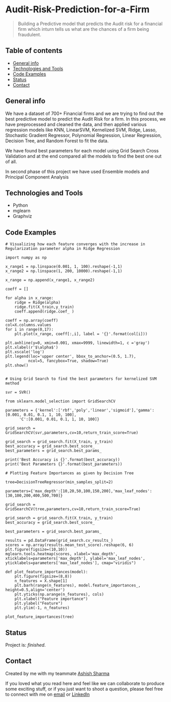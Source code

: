# Audit-Risk-Prediction-for-a-Firm
> Building a Predictive model that predicts the Audit risk for a financial firm which inturn tells us what are the chances of a firm being fraudulent.

## Table of contents
* [General info](#general-info)
* [Technologies and Tools](#technologies-and-tools)
* [Code Examples](#code-examples)
* [Status](#status)
* [Contact](#contact)

## General info
We have a dataset of 700+ Financial firms and we are trying to find out the best predictive model to predict the Audit Risk for a firm.
In this process, we have preprocessed and cleaned the data, and then applied various regression models like KNN, LinearSVM, Kernelized SVM, Ridge, Lasso, Stochastic Gradient Regressor, Polynomial Regression, Linear Regression, Decision Tree, and Random Forest to fit the data.

We have found best parameters for each model using Grid Search Cross Validation and at the end compared all the models to find the best one out of all.

In second phase of this project we have used Ensemble models and Principal Component Analysis

## Technologies and Tools
* Python 
* mglearn
* Graphviz

## Code Examples

````
# Visualizing how each feature converges with the increase in Regularization parameter alpha in Ridge Regression

import numpy as np

x_range1 = np.linspace(0.001, 1, 100).reshape(-1,1)
x_range2 = np.linspace(1, 200, 10000).reshape(-1,1)

x_range = np.append(x_range1, x_range2)

coeff = []

for alpha in x_range: 
    ridge = Ridge(alpha)
    ridge.fit(X_train,y_train)
    coeff.append(ridge.coef_ )
    
coeff = np.array(coeff)
col=X.columns.values
for i in range(0,17):
    plt.plot(x_range, coeff[:,i], label = '{}'.format(col[i]))

plt.axhline(y=0, xmin=0.001, xmax=9999, linewidth=1, c ='gray')
plt.xlabel(r'$\alpha$')
plt.xscale('log')
plt.legend(loc='upper center', bbox_to_anchor=(0.5, 1.7),
          ncol=5, fancybox=True, shadow=True)
plt.show()
````
````

# Using Grid Search to find the best parameters for kernelized SVM method

svr = SVR()

from sklearn.model_selection import GridSearchCV

parameters = {'kernel':['rbf','poly','linear','sigmoid'],'gamma':[0.001, 0.01, 0.1, 1, 10, 100],
      'C':[0.001, 0.01, 0.1, 1, 10, 100]}

grid_search = GridSearchCV(svr,parameters,cv=10,return_train_score=True)

grid_search = grid_search.fit(X_train, y_train)
best_accuracy = grid_search.best_score_
best_parameters = grid_search.best_params_

print('Best Accuracy is {}'.format(best_accuracy))
print('Best Parameters {}'.format(best_parameters))
````
````
# Plotting Feature Importances as given by Decision Tree

tree=DecisionTreeRegressor(min_samples_split=2)

parameters={'max_depth':[10,20,50,100,150,200],'max_leaf_nodes':[30,100,200,400,500,700]}

grid_search = GridSearchCV(tree,parameters,cv=10,return_train_score=True)

grid_search = grid_search.fit(X_train, y_train)
best_accuracy = grid_search.best_score_

best_parameters = grid_search.best_params_

results = pd.DataFrame(grid_search.cv_results_)
scores = np.array(results.mean_test_score).reshape(6, 6)
plt.figure(figsize=(10,10))
mglearn.tools.heatmap(scores, xlabel='max_depth', xticklabels=parameters['max_depth'], ylabel='max_leaf_nodes', yticklabels=parameters['max_leaf_nodes'], cmap="viridis")

def plot_feature_importances(model):
    plt.figure(figsize=(8,8))
    n_features = X.shape[1]
    plt.barh(range(n_features), model.feature_importances_, height=0.5,align='center')
    plt.yticks(np.arange(n_features), cols)
    plt.xlabel("Feature importance")
    plt.ylabel("Feature")
    plt.ylim(-1, n_features)

plot_feature_importances(tree)

````

## Status
Project is: _finished_.


## Contact
Created by me with my teammate [Ashish Sharma](https://github.com/ashish1993utd)

If you loved what you read here and feel like we can collaborate to produce some exciting stuff, or if you
just want to shoot a question, please feel free to connect with me on 
<a href="mailto:manishshukla.ms18@gmail.com">email</a> or 
<a href="https://www.linkedin.com/in/manishshukla-ms/" target="_blank">LinkedIn</a>
